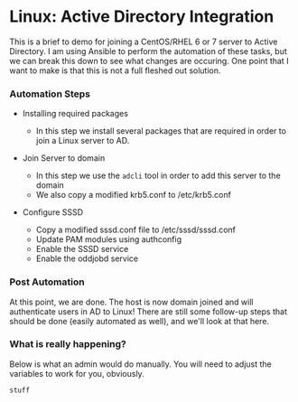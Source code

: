 # Linux: Active Directory Integration

This is a brief to demo for joining a CentOS/RHEL 6 or 7 server to Active Directory.  I am using Ansible to perform the automation of these tasks, but we can break this down to see what changes are occuring.  One point that I want to make is that this is not a full fleshed out solution.

### Automation Steps

  - Installing required packages
    - In this step we install several packages that are required in order to join a Linux server to AD.

  - Join Server to domain
    - In this step we use the `adcli` tool in order to add this server to the domain
    - We also copy a modified krb5.conf to /etc/krb5.conf

  - Configure SSSD
    - Copy a modified sssd.conf file to /etc/sssd/sssd.conf
    - Update PAM modules using authconfig
    - Enable the SSSD service
    - Enable the oddjobd service

### Post Automation

At this point, we are done. The host is now domain joined and will authenticate users in AD to Linux! There are still some follow-up steps that should be done (easily automated as well), and we'll look at that here.


### What is really happening?

Below is what an admin would do manually. You will need to adjust the variables to work for you, obviously.

```
stuff
```
